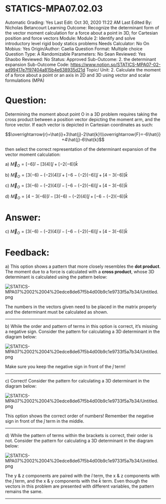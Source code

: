 # STATICS-MPA07.02.03

Automatic Grading: Yes
Last Edit: Oct 30, 2020 11:22 AM
Last Edited By: Nicholas Betancourt
Learning Outcome: Recognize the determinant form of the vector moment calculation for a force about a point in 3D, for Cartesian position and force vectors
Module: Module 2: Identify and solve introductory level rigid body statics problems
Needs Calculator: No
On Mobius: Yes
Origin/Author: Caelia
Question Format: Multiple choice
Question Type: A
Randomizable Parameters: No
Sean Reviewed: Yes
Shaobo Reviewed: No
Status: Approved
Sub-Outcome: 2. the determinant expansion
Sub-Outcome Code: https://www.notion.so/STATICS-MPA07-02-ad99417e7f97404a815b4e638935d21d
Topic/ Unit: 2. Calculate the moment of a force about a point or an axis in 2D and 3D using vector and scalar formulations (MPA)

# Question:

Determining the moment about point O in a 3D problem requires taking the cross product between a position vector depicting the moment arm, and the force vector. If each vector is depicted in Cartesian coordinates as such:

$$\overrightarrow{r}=\hat{i}+3\hat{j}-2\hat{k}\\\overrightarrow{F}=-6\hat{i}+4\hat{j}-6\hat{k}$$

then select the correct representation of the determinant expansion of the vector moment calculation:

a) $\overrightarrow{M}_O=[-6]\hat{i}-[3(4)]\hat{j}+[-2(-6)]\hat{k}$

b) $\overrightarrow{M}_O=[3(-6)-(-2)(4)]\hat{i}+[-6-(-2)(-6)]\hat{j}+[4-3(-6)]\hat{k}$

c) $\overrightarrow{M}_O=[3(-6)-(-2)(4)]\hat{i}-[-6-(-2)(-6)]\hat{j}+[4-3(-6)]\hat{k}$

d) $\overrightarrow{M}_O=[4-3(-6)]\hat{i}-[3(-6)-(-2)(4)]\hat{j}+[-6-(-2)(-6)]\hat{k}$

# Answer:

c) $\overrightarrow{M}_O=[3(-6)-(-2)(4)]\hat{i}-[-6-(-2)(-6)]\hat{j}+[4-3(-6)]\hat{k}$

# Feedback:

a) This option shows a pattern that more closely resembles the **dot product**. The moment due to a force is calculated with a **cross product**, whose 3D determinant is calculated using the pattern below:

![STATICS-MPA07%2002%2004%20edce8de67f5b4d00b9c1e9733f5a7b34/Untitled.png](STATICS-MPA07%2002%2004%20edce8de67f5b4d00b9c1e9733f5a7b34/Untitled.png)

The numbers in the vectors given need to be placed in the matrix properly and the determinant must be calculated as shown. 

---

b) While the order and pattern of terms in this option is correct, it’s missing a negative sign. Consider the pattern for calculating a 3D determinant in the diagram below:

![STATICS-MPA07%2002%2004%20edce8de67f5b4d00b9c1e9733f5a7b34/Untitled.png](STATICS-MPA07%2002%2004%20edce8de67f5b4d00b9c1e9733f5a7b34/Untitled.png)

Make sure you keep the negative sign in front of the $\hat{j}$ term!

---

c) Correct! Consider the pattern for calculating a 3D determinant in the diagram below:

![STATICS-MPA07%2002%2004%20edce8de67f5b4d00b9c1e9733f5a7b34/Untitled.png](STATICS-MPA07%2002%2004%20edce8de67f5b4d00b9c1e9733f5a7b34/Untitled.png)

This option shows the correct order of numbers! Remember the negative sign in front of the $\hat{j}$ term in the middle. 

---

d) While the pattern of terms within the brackets is correct, their order is not. Consider the pattern for calculating a 3D determinant in the diagram below:

![STATICS-MPA07%2002%2004%20edce8de67f5b4d00b9c1e9733f5a7b34/Untitled.png](STATICS-MPA07%2002%2004%20edce8de67f5b4d00b9c1e9733f5a7b34/Untitled.png)

The y & z components are paired with the $\hat{i}$ term, the x & z components with the $\hat{j}$ term, and the x & y components with the $\hat{k}$ term. Even though the vectors in this problem are presented with different variables, the pattern remains the same. 

---